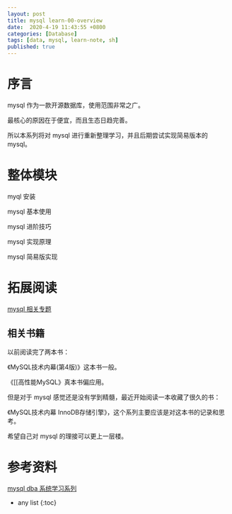 ```yaml
---
layout: post
title: mysql learn-00-overview
date:  2020-4-19 11:43:55 +0800
categories: [Database]
tags: [data, mysql, learn-note, sh]
published: true
---
```


# 序言 

mysql 作为一款开源数据库，使用范围非常之广。

最核心的原因在于便宜，而且生态日趋完善。

所以本系列将对 mysql 进行重新整理学习，并且后期尝试实现简易版本的 mysql。

# 整体模块

myql 安装

mysql 基本使用

mysql 进阶技巧

mysql 实现原理

mysql 简易版实现

# 拓展阅读

[mysql 相关专题](https://houbb.github.io/tags/#mysql)

## 相关书籍

以前阅读完了两本书：

《MySQL技术内幕(第4版)》这本书一般。

《[[高性能MySQL》真本书偏应用。

但是对于 mysql 感觉还是没有学到精髓，最近开始阅读一本收藏了很久的书：

《MySQL技术内幕 InnoDB存储引擎》，这个系列主要应该是对这本书的记录和思考。

希望自己对 mysql 的理接可以更上一层楼。

# 参考资料

[mysql dba 系统学习系列](https://blog.51cto.com/wolfword/category8.html/p2)

* any list
{:toc}